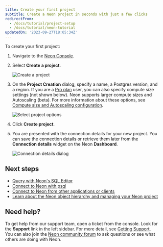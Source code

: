 ```yaml
---
title: Create your first project
subtitle: Create a Neon project in seconds with just a few clicks
redirectFrom:
  - /docs/tutorial/project-setup
  - /docs/tutorial/neon-tutorial
updatedOn: '2023-09-27T18:05:34Z'
---
```


To create your first project:

1. Navigate to the [Neon Console](https://console.neon.tech).
2. Select **Create a project**.

   ![Create a project](/docs/get-started-with-neon/create_project.png)

3. On the **Project Creation** dialog, specify a name, a Postgres version, and a region. If you are a [Pro plan](/docs/introduction/pro-plan) user, you can also specify compute size settings (not shown below). Neon supports larger compute sizes and Autoscaling (beta). For more information about these options, see [Compute size and Autoscaling configuration](/docs/manage/endpoints#compute-size-and-autoscaling-configuration).

   ![Select project options](/docs/get-started-with-neon/select_project_options.png)

4. Click **Create project**.

5. You are presented with the connection details for your new project. You can save the connection details or retrieve them later from the **Connection details** widget on the Neon **Dashboard**.

   ![Connection details dialog](/docs/get-started-with-neon/connection_details_modal.png)

## Next steps

- [Query with Neon's SQL Editor](/docs/get-started-with-neon/query-with-neon-sql-editor)
- [Connect to Neon with psql](/docs/get-started-with-neon/query-with-psql-editor)
- [Connect to Neon from other applications or clients](/docs/connect/connect-from-any-app)
- [Learn about the Neon object hierarchy and managing your Neon project](/docs/manage/overview)

## Need help\?

To get help from our support team, open a ticket from the console. Look for the **Support** link in the left sidebar. For more detail, see [Getting Support](/docs/introduction/support). You can also join the [Neon community forum](https://community.neon.tech/) to ask questions or see what others are doing with Neon.
